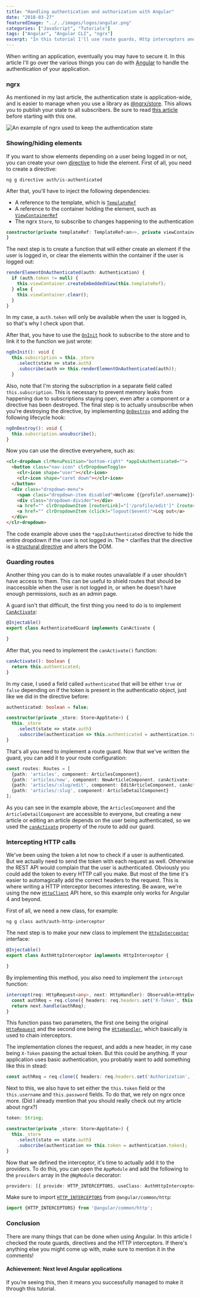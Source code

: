 ```yaml
---
title: "Handling authentication and authorization with Angular"
date: "2018-03-27"
featuredImage: "../../images/logos/angular.png"
categories: ["JavaScript", "Tutorials"]
tags: ["Angular", "Angular CLI", "ngrx"]
excerpt: "In this tutorial I'll use route guards, Http interceptors and directives to improve handling authentication and authorization in an Angular application using ngrx."
---
```


When writing an application, eventually you may have to secure it. In this article I'll go over the various things you can do with [Angular](https://angular.io/) to handle the authentication of your application.

### ngrx

As mentioned in my last article, the authentication state is application-wide, and is easier to manage when you use a library as [@ngrx/store](https://github.com/ngrx/platform). This allows you to publish your state to all subscribers. Be sure to read [this article](/ngrx-store/) before starting with this one.

![An example of ngrx used to keep the authentication state](images/ngrx-reducer.png)

### Showing/hiding elements

If you want to show elements depending on a user being logged in or not, you can create your own [directive](https://angular.io/api/core/Directive) to hide the element. First of all, you need to create a directive:

```
ng g directive auth/is-authenticated
```

After that, you'll have to inject the following dependencies:

- A reference to the template, which is [`TemplateRef`](https://angular.io/api/core/TemplateRef)
- A reference to the container holding the element, such as [`ViewContainerRef`](https://angular.io/api/core/ViewContainerRef)
- The ngrx `Store`, to subscribe to changes happening to the authentication

```typescript
constructor(private templateRef: TemplateRef<an>>, private viewContainer: ViewContainerRef, private _store: Store<AppState>) {
}
```

The next step is to create a function that will either create an element if the user is logged in, or clear the elements within the container if the user is logged out:

```typescript
renderElementOnAuthenticated(auth: Authentication) {
  if (auth.token != null) {
    this.viewContainer.createEmbeddedView(this.templateRef);
  } else {
    this.viewContainer.clear();
  }
}
```

In my case, a `auth.token` will only be available when the user is logged in, so that's why I check upon that.

After that, you have to use the [`OnInit`](https://angular.io/api/core/OnInit) hook to subscribe to the store and to link it to the function we just wrote:

```typescript
ngOnInit(): void {
  this.subscription = this._store
    .select(state => state.auth)
    .subscribe(auth => this.renderElementOnAuthenticated(auth));
  }
```

Also, note that I'm storing the subscription in a separate field called `this.subscription`. This is necessary to prevent memory leaks from happening due to subscriptions staying open, even after a component or a directive has been destroyed. The final step is to actually unsubscribe when you're destroying the directive, by implementing [`OnDestroy`](https://angular.io/api/core/OnDestroy) and adding the following lifecycle hook:

```typescript
ngOnDestroy(): void {
  this.subscription.unsubscribe();
}
```

Now you can use the directive everywhere, such as:

```html
<clr-dropdown clrMenuPosition="bottom-right" *appIsAuthenticated="">
  <button class="nav-icon" clrDropdownToggle>
    <clr-icon shape="user"></clr-icon>
    <clr-icon shape="caret down"></clr-icon>
  </button>
  <div class="dropdown-menu">
    <span class="dropdown-item disabled">Welcome {{profile?.username}}</span>
    <div class="dropdown-divider"></div>
    <a href="" clrDropdownItem [routerLink]="['/profile/edit']" [routerLinkActive]="['active']">Edit profile</a>
    <a href="" clrDropdownItem (click)="logout($event)">Log out</a>
  </div>
</clr-dropdown>
```

The code example above uses the `*appIsAuthenticated` directive to hide the entire dropdown if the user is not logged in. The `*` clarifies that the directive is a [structural directive](https://angular.io/guide/structural-directives) and alters the DOM.

### Guarding routes

Another thing you can do is to make routes unavailable if a user shouldn't have access to them. This can be useful to shield routes that should be inaccessible when the user is not logged in, or when he doesn't have enough permissions, such as an admin page.

A guard isn't that difficult, the first thing you need to do is to implement [`CanActivate`](https://angular.io/api/router/CanActivate):

```typescript
@Injectable()
export class AuthenticatedGuard implements CanActivate {

}
```

After that, you need to implement the `canActivate()` function:

```typescript
canActivate(): boolean {
  return this.authenticated;
}
```

In my case, I used a field called `authenticated` that will be either `true` or `false` depending on if the token is present in the authenticatio object, just like we did in the directive before:

```typescript
authenticated: boolean = false;

constructor(private _store: Store<AppState>) {
  this._store
    .select(state => state.auth)
    .subscribe(authentication => this.authenticated = authentication.token != null);
}
```

That's all you need to implement a route guard. Now that we've written the guard, you can add it to your route configuration:

```typescript
const routes: Routes = [
  {path: 'articles', component: ArticlesComponent},
  {path: 'articles/new', component: NewArticleComponent, canActivate: [AuthenticatedGuard]},
  {path: 'articles/:slug/edit', component: EditArticleComponent, canActivate: [AuthenticatedGuard]},
  {path: 'articles/:slug', component: ArticleDetailComponent}
];
```

As you can see in the example above, the `ArticlesComponent` and the `ArticleDetailComponent` are accessible to everyone, but creating a new article or editing an article depends on the user being authenticated, so we used the [`canActivate`](https://angular.io/api/router/Route#canActivate) property of the route to add our guard.

### Intercepting HTTP calls

We've been using the token a lot now to check if a user is authenticated. But we actually need to send the token with each request as well. Otherwise the REST API would complain that the user is authenticated. Obviously you could add the token to every HTTP call you make. But most of the time it's easier to automagically add the correct headers to the request. This is where writing a HTTP interceptor becomes interesting. Be aware, we're using the new [`HttpClient`](https://angular.io/api/common/http/HttpClient) API here, so this example only works for Angular 4 and beyond.

First of all, we need a new class, for example:

```
ng g class auth/auth-http-interceptor
```

The next step is to make your new class to implement the [`HttpInterceptor`](https://angular.io/api/common/http/HttpInterceptor) interface:

```typescript
@Injectable()
export class AuthHttpInterceptor implements HttpInterceptor {

}
```

By implementing this method, you also need to implement the `intercept` function:

```typescript
intercept(req: HttpRequest<any>, next: HttpHandler): Observable<HttpEvent<any>> {
  const authReq = req.clone({ headers: req.headers.set('X-Token', this.token) });
  return next.handle(authReq);
}
```

This function pass two parameters, the first one being the original [`HttpRequest`](https://angular.io/api/common/http/HttpRequest) and the second one being the [`HttpHandler`](https://angular.io/api/common/http/HttpHandler), which basically is used to chain interceptors.

The implementation clones the request, and adds a new header, in my case being `X-Token` passing the actual token. But this could be anything. If your application uses basic authentication, you probably want to add something like this in stead:

```typescript
const authReq = req.clone({ headers: req.headers.set('Authorization', `Basic ${btoa('${this.username}:${this.password}')}`) });
```

Next to this, we also have to set either the `this.token` field or the `this.username` and `this.password` fields. To do that, we rely on ngrx once more. (Did I already mention that you should really check out my article about ngrx?)

```typescript
token: String;

constructor(private _store: Store<AppState>) {
  this._store
    .select(state => state.auth)
    .subscribe(authentication => this.token = authentication.token);
}
```

Now that we defined the interceptor, it's time to actually add it to the providers. To do this, you can open the `AppModule` and add the following to the `providers` array in the `@NgModule` decorator:

```typescript
providers: [{ provide: HTTP_INTERCEPTORS, useClass: AuthHttpInterceptor, multi: true}]
```

Make sure to import [`HTTP_INTERCEPTORS`](https://angular.io/api/common/http/HTTP_INTERCEPTORS) from `@angular/common/http`:

```typescript
import {HTTP_INTERCEPTORS} from '@angular/common/http';
```

### Conclusion

There are many things that can be done when using Angular. In this article I checked the route guards, directives and the HTTP interceptors. If there's anything else you might come up with, make sure to mention it in the comments!

#### Achievement: Next level Angular applications

If you’re seeing this, then it means you successfully managed to make it through this tutorial.
